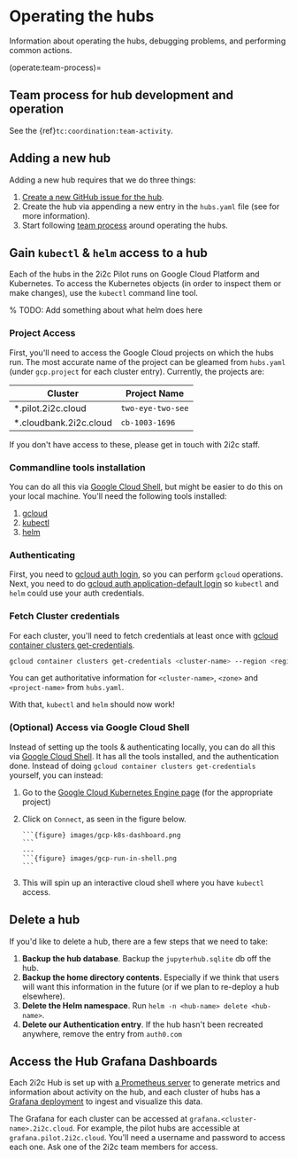# Operating the hubs

Information about operating the hubs, debugging problems, and performing common actions.

(operate:team-process)=
## Team process for hub development and operation

See the {ref}`tc:coordination:team-activity`.

## Adding a new hub

Adding a new hub requires that we do three things:

1. [Create a new GitHub issue for the hub](https://github.com/2i2c-org/pilot-hubs/issues/new).
2. Create the hub via appending a new entry in the `hubs.yaml` file (see [](configure.md) for more information).
3. Start following [team process](operate:team-process) around operating the hubs.


## Gain `kubectl` & `helm` access to a hub

Each of the hubs in the 2i2c Pilot runs on Google Cloud Platform and Kubernetes.
To access the Kubernetes objects (in order to inspect them or make changes), use
the `kubectl` command line tool.

% TODO: Add something about what helm does here

### Project Access

First, you'll need to access the Google Cloud projects on which the hubs run. The most accurate name
of the project can be gleamed from `hubs.yaml` (under `gcp.project` for each cluster entry). Currently,
the projects are:

| Cluster | Project Name |
| - | - |
| *.pilot.2i2c.cloud | `two-eye-two-see` |
| *.cloudbank.2i2c.cloud | `cb-1003-1696` |

If you don't have access to these, please get in touch with 2i2c staff.

### Commandline tools installation

You can do all this via [Google Cloud Shell](https://cloud.google.com/shell),
but might be easier to do this on your local machine. You'll need the following
tools installed:

1. [gcloud](https://cloud.google.com/sdk)
2. [kubectl](https://kubernetes.io/docs/tasks/tools/install-kubectl/)
3. [helm](https://helm.sh/)

### Authenticating

First, you need to [gcloud auth login](https://cloud.google.com/sdk/docs/authorizing#authorizing_with_a_user_account),
so you can perform `gcloud` operations. Next, you need to do [gcloud auth application-default login](https://cloud.google.com/sdk/gcloud/reference/auth/application-default/login)
so `kubectl` and `helm` could use your auth credentials.

### Fetch Cluster credentials

For each cluster, you'll need to fetch credentials at least once with [gcloud container clusters get-credentials](https://cloud.google.com/sdk/gcloud/reference/container/clusters/get-credentials).

```bash
gcloud container clusters get-credentials <cluster-name> --region <region> --project <project-name>
```

You can get authoritative information for `<cluster-name>`, `<zone>` and `<project-name>` from
`hubs.yaml`.

With that, `kubectl` and `helm` should now work! 

### (Optional) Access via Google Cloud Shell

Instead of setting up the tools & authenticating locally, you can do all this via
[Google Cloud Shell](https://cloud.google.com/shell). It has all the tools installed,
and the authentication done. Instead of doing `gcloud container clusters get-credentials`
yourself, you can instead:


1. Go to the [Google Cloud Kubernetes Engine page](https://console.cloud.google.com/kubernetes/list) (for the appropriate project)

2. Click on `Connect`, as seen in the figure below.

   ````{panels}
   ```{figure} images/gcp-k8s-dashboard.png
   ```
   ---
   ```{figure} images/gcp-run-in-shell.png
   ```
   ````

3. This will spin up an interactive cloud shell where you have `kubectl` access.

## Delete a hub

If you'd like to delete a hub, there are a few steps that we need to take:

1. **Backup the hub database**. Backup the `jupyterhub.sqlite` db off the hub.
2. **Backup the home directory contents**. Especially if we think that users will want this information in the future (or if we plan to re-deploy a hub elsewhere).
3. **Delete the Helm namespace**. Run `helm -n <hub-name> delete <hub-name>`.
4. **Delete our Authentication entry**. If the hub hasn't been recreated anywhere, remove the entry from `auth0.com`

## Access the Hub Grafana Dashboards

Each 2i2c Hub is set up with [a Prometheus server](https://prometheus.io/) to generate metrics and information about activity on the hub, and each cluster of hubs has a [Grafana deployment](https://grafana.com/) to ingest and visualize this data.

The Grafana for each cluster can be accessed at `grafana.<cluster-name>.2i2c.cloud`.
For example, the pilot hubs are accessible at `grafana.pilot.2i2c.cloud`. You'll need
a username and password to access each one. Ask one of the 2i2c team members for access.
